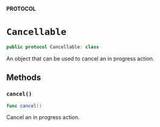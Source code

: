**PROTOCOL**

# `Cancellable`

```swift
public protocol Cancellable: class
```

An object that can be used to cancel an in progress action.

## Methods
### `cancel()`

```swift
func cancel()
```

Cancel an in progress action.
